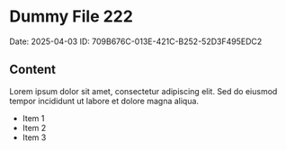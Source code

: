 # Dummy File 222

Date: 2025-04-03
ID: 709B676C-013E-421C-B252-52D3F495EDC2

## Content

Lorem ipsum dolor sit amet, consectetur adipiscing elit.
Sed do eiusmod tempor incididunt ut labore et dolore magna aliqua.

* Item 1
* Item 2
* Item 3
